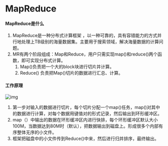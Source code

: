 # MapReduce

#### MapReduce是什么

1. MapReduce是一种分布式计算框架 ，以一种可靠的，具有容错能力的方式并行地处理上TB级别的海量数据集。主要用于搜索领域，解决海量数据的计算问题。
2. MR有两个阶段组成：Map和Reduce，用户只需实现map()和reduce()两个函数，即可实现分布式计算。
   1. Map()负责把一个大的block块进行切片并计算。
   2. Reduce() 负责把Map()切片的数据进行汇总、计算。



#### 工作原理

![img](https://gimg2.baidu.com/image_search/src=http%3A%2F%2Fimage.mamicode.com%2Finfo%2F201805%2F20180505214236856637.png&refer=http%3A%2F%2Fimage.mamicode.com&app=2002&size=f9999,10000&q=a80&n=0&g=0n&fmt=jpeg?sec=1627005998&t=21e7cf0d2aaa3de3ea1abb19015219e4)

1. 第一步对输入的数据进行切片，每个切片分配一个map()任务，map()对其中的数据进行计算，对每个数据用键值对的形式记录，然后输出到环形缓冲区。
2. map（）中输出的数据在环形缓冲区内进行快排，每个环形缓冲区默认大小100M，当数据达到80M时（默认），把数据输出到磁盘上。形成很多个内部有序整体无序的小文件。
3. 框架把磁盘中的小文件传到Reduce()中来，然后进行归并排序，最终输出。
